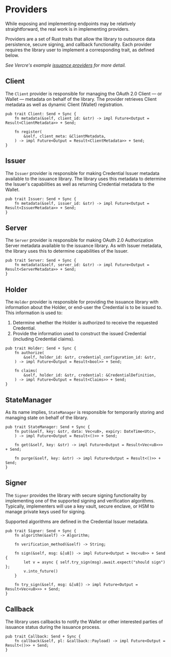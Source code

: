 # Providers

While exposing and implementing endpoints may be relatively straightforward, the real
work is in implementing providers.

Providers are a set of Rust traits that allow the library to outsource 
data persistence, secure signing, and callback functionality. Each provider requires the
library user to implement a corresponding trait, as defined below.

_See Vercre's example
[issuance providers](https://github.com/vercre/vercre/blob/main/examples/providers/src/issuance.rs)
for more detail._

## Client

The `Client` provider is responsible for managing the OAuth 2.0 Client — or Wallet —
metadata on behalf of the library. The provider retrieves Client metadata as well as
dynamic Client (Wallet) registration.

```rust,ignore
pub trait Client: Send + Sync {
    fn metadata(&self, client_id: &str) -> impl Future<Output = Result<ClientMetadata>> + Send;

    fn register(
        &self, client_meta: &ClientMetadata,
    ) -> impl Future<Output = Result<ClientMetadata>> + Send;
}
```

## Issuer

The `Issuer` provider is responsible for making Credential Issuer metadata available to 
the issuance library. The library uses this metadata to determine the Issuer's 
capabilities as well as returning Credential metadata to the Wallet.

```rust,ignore
pub trait Issuer: Send + Sync {
    fn metadata(&self, issuer_id: &str) -> impl Future<Output = Result<IssuerMetadata>> + Send;
}
```

## Server

The `Server` provider is responsible for making OAuth 2.0 Authorization Server metadata
available to the issuance library. As with Issuer metadata, the library uses this to 
determine capabilities of the Issuer.

```rust,ignore
pub trait Server: Send + Sync {
    fn metadata(&self, server_id: &str) -> impl Future<Output = Result<ServerMetadata>> + Send;
}
```

## Holder

The `Holder` provider is responsible for providing the issuance library with information
about the Holder, or end-user the Credential is to be issued to. This information is used
to:

1. Determine whether the Holder is authorized to receive the requested Credential.
2. Provide the information used to construct the issued Credential (including Credential 
   claims).

```rust,ignore
pub trait Holder: Send + Sync {
    fn authorize(
        &self, holder_id: &str, credential_configuration_id: &str,
    ) -> impl Future<Output = Result<bool>> + Send;

    fn claims(
        &self, holder_id: &str, credential: &CredentialDefinition,
    ) -> impl Future<Output = Result<Claims>> + Send;
}
```

## StateManager

As its name implies, `StateManager` is responsible for temporarily storing and 
managing state on behalf of the library.

```rust,ignore
pub trait StateManager: Send + Sync {
    fn put(&self, key: &str, data: Vec<u8>, expiry: DateTime<Utc>,
    ) -> impl Future<Output = Result<()>> + Send;

    fn get(&self, key: &str) -> impl Future<Output = Result<Vec<u8>>> + Send;

    fn purge(&self, key: &str) -> impl Future<Output = Result<()>> + Send;
}
```

## Signer

The `Signer` provides the library with secure signing functionality by implementing
one of the supported signing and verification algorithms. Typically, implementers
will use a key vault, secure enclave, or HSM to manage private keys used for signing.

Supported algorithms are defined in the Credential Issuer metadata.

```rust,ignore
pub trait Signer: Send + Sync {
    fn algorithm(&self) -> Algorithm;

    fn verification_method(&self) -> String;

    fn sign(&self, msg: &[u8]) -> impl Future<Output = Vec<u8>> + Send {
        let v = async { self.try_sign(msg).await.expect("should sign") };
        v.into_future()
    }

    fn try_sign(&self, msg: &[u8]) -> impl Future<Output = Result<Vec<u8>>> + Send;
}
```

## Callback

The library uses callbacks to notify the Wallet or other interested parties of issuance
status during the issuance process.

```rust,ignore
pub trait Callback: Send + Sync {
    fn callback(&self, pl: &callback::Payload) -> impl Future<Output = Result<()>> + Send;
}
```
